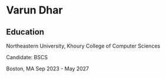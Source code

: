 # Varun Dhar

## Education

Northeastern University, Khoury College of Computer Sciences

Candidate: BSCS

Boston, MA Sep 2023 - May 2027